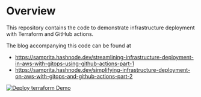 # Overview
This repository contains the code to demonstrate infrastructure deployment with Terraform and GitHub actions. 

The blog accompanying this code can be found at 
* https://samprita.hashnode.dev/streamlining-infrastructure-deployment-in-aws-with-gitops-using-github-actions-part-1
* https://samprita.hashnode.dev/simplifying-infrastructure-deployment-on-aws-with-gitops-and-github-actions-part-2


[![Deploy terraform Demo](https://github.com/sampritavh/terraform-deployment-demo/actions/workflows/terraform.yml/badge.svg)](https://github.com/sampritavh/terraform-deployment-demo/actions/workflows/terraform.yml)
